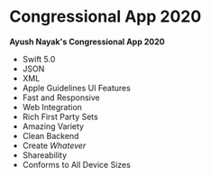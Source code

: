 # Congressional App 2020

**Ayush Nayak's Congressional App 2020**

- Swift 5.0
- JSON
- XML
- Apple Guidelines UI Features
- Fast and Responsive
- Web Integration
- Rich First Party Sets
- Amazing Variety
- Clean Backend
- Create *Whatever*
- Shareability
- Conforms to All Device Sizes

